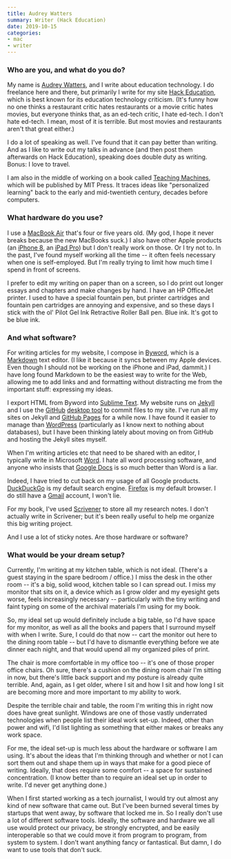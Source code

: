 ```yaml
---
title: Audrey Watters
summary: Writer (Hack Education)
date: 2019-10-15
categories:
- mac
- writer
---
```


### Who are you, and what do you do?

My name is [Audrey Watters](https://twitter.com/audreywatters "Audrey's Twitter account."), and I write about education technology. I do freelance here and there, but primarily I write for my site [Hack Education](http://hackeducation.com/ "Audrey's website."), which is best known for its education technology criticism. (It's funny how no one thinks a restaurant critic hates restaurants or a movie critic hates movies, but everyone thinks that, as an ed-tech critic, I hate ed-tech. I don't hate ed-tech. I mean, most of it is terrible. But most movies and restaurants aren't that great either.)

I do a lot of speaking as well. I've found that it can pay better than writing. And as I like to write out my talks in advance (and then post them afterwards on Hack Education), speaking does double duty as writing. Bonus: I love to travel.

I am also in the middle of working on a book called [Teaching Machines](http://teachingmachin.es/ "Audrey's book on personalised learning."), which will be published by MIT Press. It traces ideas like "personalized learning" back to the early and mid-twentieth century, decades before computers.

### What hardware do you use?

I use a [MacBook Air][macbook-air] that's four or five years old. (My god, I hope it never breaks because the new MacBooks suck.) I also have other Apple products (an [iPhone 8][iphone-8], an [iPad Pro][ipad-pro]) but I don't really work on those. Or I try not to. In the past, I've found myself working all the time -- it often feels necessary when one is self-employed. But I'm really trying to limit how much time I spend in front of screens.

I prefer to edit my writing on paper than on a screen, so I do print out longer essays and chapters and make changes by hand. I have an HP OfficeJet printer. I used to have a special fountain pen, but printer cartridges and fountain pen cartridges are annoying and expensive, and so these days I stick with the ol' Pilot Gel Ink Retractive Roller Ball pen. Blue ink. It's got to be blue ink.

### And what software?

For writing articles for my website, I compose in [Byword][], which is a [Markdown][] text editor. (I like it because it syncs between my Apple devices. Even though I should not be working on the iPhone and iPad, dammit.) I have long found Markdown to be the easiest way to write for the Web, allowing me to add links and and formatting without distracting me from the important stuff: expressing my ideas. 

I export HTML from Byword into [Sublime Text][sublime-text]. My website runs on [Jekyll][] and I use the [GitHub][] [desktop tool][github-desktop] to commit files to my site. I've run all my sites on Jekyll and [GitHub Pages][github-pages] for a while now. I have found it easier to manage than [WordPress][] (particularly as I know next to nothing about databases), but I have been thinking lately about moving on from GitHub and hosting the Jekyll sites myself. 

When I'm writing articles etc that need to be shared with an editor, I typically write in Microsoft [Word][]. I hate all word processing software, and anyone who insists that [Google Docs][google-docs] is so much better than Word is a liar.

Indeed, I have tried to cut back on my usage of all Google products. [DuckDuckGo][] is my default search engine. [Firefox][] is my default browser. I do still have a [Gmail][] account, I won't lie. 

For my book, I've used [Scrivener][] to store all my research notes. I don't actually write in Scrivener; but it's been really useful to help me organize this big writing project. 

And I use a lot of sticky notes. Are those hardware or software?

### What would be your dream setup?

Currently, I'm writing at my kitchen table, which is not ideal. (There's a guest staying in the spare bedroom / office.) I miss the desk in the other room -- it's a big, solid wood, kitchen table so I can spread out. I miss my monitor that sits on it, a device which as I grow older and my eyesight gets worse, feels increasingly necessary -- particularly with the tiny writing and faint typing on some of the archival materials I'm using for my book. 

So, my ideal set up would definitely include a big table, so I'd have space for my monitor, as well as all the books and papers that I surround myself with when I write. Sure, I could do that now -- cart the monitor out here to the dining room table -- but I'd have to dismantle everything before we ate dinner each night, and that would upend all my organized piles of print.

The chair is more comfortable in my office too -- it's one of those proper office chairs. Oh sure, there's a cushion on the dining room chair I'm sitting in now, but there's little back support and my posture is already quite terrible. And, again, as I get older, where I sit and how I sit and how long I sit are becoming more and more important to my ability to work.

Despite the terrible chair and table, the room I'm writing this in right now does have great sunlight. Windows are one of those vastly underrated technologies when people list their ideal work set-up. Indeed, other than power and wifi, I'd list lighting as something that either makes or breaks any work space.

For me, the ideal set-up is much less about the hardware or software I am using. It's about the ideas that I'm thinking through and whether or not I can sort them out and shape them up in ways that make for a good piece of writing. Ideally, that does require some comfort -- a space for sustained concentration. (I know better than to require an ideal set up in order to write. I'd never get anything done.)

When I first started working as a tech journalist, I would try out almost any kind of new software that came out. But I've been burned several times by startups that went away, by software that locked me in. So I really don't use a lot of different software tools. Ideally, the software and hardware we all use would protect our privacy, be strongly encrypted, and be easily interoperable so that we could move it from program to program, from system to system. I don't want anything fancy or fantastical. But damn, I do want to use tools that don't suck.

[byword]: http://web.archive.org/web/20230814051943/https://www.bywordapp.com/ "A full-screen writing tool for the Mac."
[duckduckgo]: https://duckduckgo.com/ "A new search engine."
[firefox]: https://www.mozilla.org/en-US/firefox/new/ "A cross-platform open-source web browser."
[github-desktop]: https://desktop.github.com/ "A client for the versioning control service."
[github-pages]: https://pages.github.com/ "A simple GitHub-based web publishing system."
[github]: https://github.com/ "A Git code repository service."
[gmail]: https://en.wikipedia.org/wiki/Gmail "Web-based email."
[google-docs]: https://en.wikipedia.org/wiki/Google_Docs "A web-based office suite."
[ipad-pro]: https://en.wikipedia.org/wiki/IPad_Pro "An iOS tablet."
[iphone-8]: https://en.wikipedia.org/wiki/IPhone_8 "A 4.7 inch smartphone."
[jekyll]: https://jekyllrb.com/ "A static site generator."
[macbook-air]: https://www.apple.com/macbook-air/ "A very thin laptop."
[markdown]: https://daringfireball.net/projects/markdown/ "An email-like format for marking up text."
[scrivener]: http://web.archive.org/web/20190626125457/http://www.literatureandlatte.com:80/scrivener.php? "A Mac text editor aimed at writers."
[sublime-text]: http://www.sublimetext.com/ "A coder's text editor."
[word]: https://www.microsoft.com/en-us/microsoft-365/word "A document editor."
[wordpress]: https://wordpress.com/ "Weblog publishing software."
